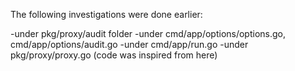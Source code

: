 The following investigations were done earlier:

-under pkg/proxy/audit folder
-under cmd/app/options/options.go, cmd/app/options/audit.go
-under cmd/app/run.go
-under pkg/proxy/proxy.go (code was inspired from here)

